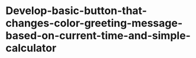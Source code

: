 # Develop-basic-button-that-changes-color-greeting-message-based-on-current-time-and-simple-calculator